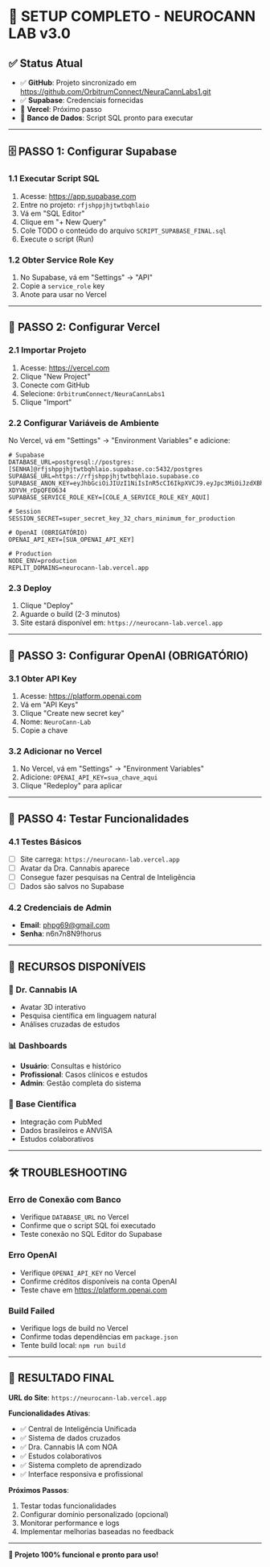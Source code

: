 # 🚀 SETUP COMPLETO - NEUROCANN LAB v3.0

## ✅ Status Atual
- ✅ **GitHub**: Projeto sincronizado em https://github.com/OrbitrumConnect/NeuraCannLabs1.git
- ✅ **Supabase**: Credenciais fornecidas
- 🔄 **Vercel**: Próximo passo
- 🔄 **Banco de Dados**: Script SQL pronto para executar

---

## 🗄️ PASSO 1: Configurar Supabase

### 1.1 Executar Script SQL
1. Acesse: https://app.supabase.com
2. Entre no projeto: `rfjshppjhjtwtbqhlaio`
3. Vá em "SQL Editor"
4. Clique em "+ New Query"
5. Cole TODO o conteúdo do arquivo `SCRIPT_SUPABASE_FINAL.sql`
6. Execute o script (Run)

### 1.2 Obter Service Role Key
1. No Supabase, vá em "Settings" → "API"
2. Copie a `service_role` key
3. Anote para usar no Vercel

---

## 🚀 PASSO 2: Configurar Vercel

### 2.1 Importar Projeto
1. Acesse: https://vercel.com
2. Clique "New Project"
3. Conecte com GitHub
4. Selecione: `OrbitrumConnect/NeuraCannLabs1`
5. Clique "Import"

### 2.2 Configurar Variáveis de Ambiente
No Vercel, vá em "Settings" → "Environment Variables" e adicione:

```
# Supabase
DATABASE_URL=postgresql://postgres:[SENHA]@rfjshppjhjtwtbqhlaio.supabase.co:5432/postgres
SUPABASE_URL=https://rfjshppjhjtwtbqhlaio.supabase.co
SUPABASE_ANON_KEY=eyJhbGciOiJIUzI1NiIsInR5cCI6IkpXVCJ9.eyJpc3MiOiJzdXBhYmFzZSIsInJlZiI6InJmanNocHBqaGp0d3RicWhsYWlvIiwicm9sZSI6ImFub24iLCJpYXQiOjE3NTUwNjk2MjAsImV4cCI6MjA3MDY0NTYyMH0.zN4bYUDnFB7l43HaFRgyJ_Jv2R-XDYVH_rDpQFEO634
SUPABASE_SERVICE_ROLE_KEY=[COLE_A_SERVICE_ROLE_KEY_AQUI]

# Session
SESSION_SECRET=super_secret_key_32_chars_minimum_for_production

# OpenAI (OBRIGATÓRIO)
OPENAI_API_KEY=[SUA_OPENAI_API_KEY]

# Production
NODE_ENV=production
REPLIT_DOMAINS=neurocann-lab.vercel.app
```

### 2.3 Deploy
1. Clique "Deploy"
2. Aguarde o build (2-3 minutos)
3. Site estará disponível em: `https://neurocann-lab.vercel.app`

---

## 🤖 PASSO 3: Configurar OpenAI (OBRIGATÓRIO)

### 3.1 Obter API Key
1. Acesse: https://platform.openai.com
2. Vá em "API Keys"
3. Clique "Create new secret key"
4. Nome: `NeuroCann-Lab`
5. Copie a chave

### 3.2 Adicionar no Vercel
1. No Vercel, vá em "Settings" → "Environment Variables"
2. Adicione: `OPENAI_API_KEY=sua_chave_aqui`
3. Clique "Redeploy" para aplicar

---

## 🎯 PASSO 4: Testar Funcionalidades

### 4.1 Testes Básicos
- [ ] Site carrega: `https://neurocann-lab.vercel.app`
- [ ] Avatar da Dra. Cannabis aparece
- [ ] Consegue fazer pesquisas na Central de Inteligência
- [ ] Dados são salvos no Supabase

### 4.2 Credenciais de Admin
- **Email**: phpg69@gmail.com
- **Senha**: n6n7n8N9!horus

---

## 📱 RECURSOS DISPONÍVEIS

### 🤖 Dr. Cannabis IA
- Avatar 3D interativo
- Pesquisa científica em linguagem natural
- Análises cruzadas de estudos

### 📊 Dashboards
- **Usuário**: Consultas e histórico
- **Profissional**: Casos clínicos e estudos
- **Admin**: Gestão completa do sistema

### 🔬 Base Científica
- Integração com PubMed
- Dados brasileiros e ANVISA
- Estudos colaborativos

---

## 🛠️ TROUBLESHOOTING

### Erro de Conexão com Banco
- Verifique `DATABASE_URL` no Vercel
- Confirme que o script SQL foi executado
- Teste conexão no SQL Editor do Supabase

### Erro OpenAI
- Verifique `OPENAI_API_KEY` no Vercel
- Confirme créditos disponíveis na conta OpenAI
- Teste chave em https://platform.openai.com

### Build Failed
- Verifique logs de build no Vercel
- Confirme todas dependências em `package.json`
- Tente build local: `npm run build`

---

## 🎉 RESULTADO FINAL

**URL do Site**: `https://neurocann-lab.vercel.app`

**Funcionalidades Ativas**:
- ✅ Central de Inteligência Unificada
- ✅ Sistema de dados cruzados
- ✅ Dra. Cannabis IA com NOA
- ✅ Estudos colaborativos
- ✅ Sistema completo de aprendizado
- ✅ Interface responsiva e profissional

**Próximos Passos**:
1. Testar todas funcionalidades
2. Configurar domínio personalizado (opcional)
3. Monitorar performance e logs
4. Implementar melhorias baseadas no feedback

---

**🎯 Projeto 100% funcional e pronto para uso!**
